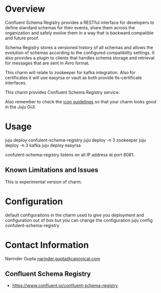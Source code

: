 # Overview

Confluent Schema Registry provides a RESTful interface for developers to define
standard schemas for their events, share them across the organization and safely
 evolve them in a way that is backward compatible and future proof.

Schema Registry stores a versioned history of all schemas and allows the
evolution of schemas according to the configured compatibility settings. It also
provides a plugin to clients that handles schema storage and retrieval for
messages that are sent in Avro format.

This charm will relate to zookeeper for kafka integration. Also for certificates
it will use easyrsa or vault as both provide tls-certificate interfaces.

This charm provides Confluent Schema Registry service.

Also remember to check the [icon guidelines][] so that your charm looks good
in the Juju GUI.

# Usage

juju deploy confulent-schema-registry
juju deploy -n 3 zookeeper
juju deploy -n 3 kafka
juju deploy easyrsa

confulent-schema-registry listens on all IP address at port 8081.

## Known Limitations and Issues

This is experimental version of charm.

# Configuration

default configurations in the charm used to give you deployment and configuration
out of box but you can change the configuration
juju config confulent-schema-registry

# Contact Information

Narinder Gupta narinder.gupta@canonical.com

## Confluent Schema Registry

  - https://www.confluent.io/confluent-schema-registry


[service]: http://example.com
[icon guidelines]: https://jujucharms.com/docs/stable/authors-charm-icon
